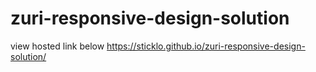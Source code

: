 # zuri-responsive-design-solution

view hosted link below
https://sticklo.github.io/zuri-responsive-design-solution/

